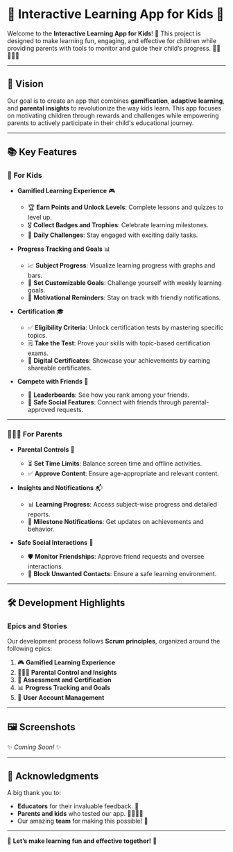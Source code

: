# 🌟 Interactive Learning App for Kids 🚀

Welcome to the **Interactive Learning App for Kids**! 🎉 This project is designed to make learning fun, engaging, and effective for children while providing parents with tools to monitor and guide their child’s progress. 🧗‍📚👨‍👩‍👦

---

## 🎯 **Vision**
Our goal is to create an app that combines **gamification**, **adaptive learning**, and **parental insights** to revolutionize the way kids learn. This app focuses on motivating children through rewards and challenges while empowering parents to actively participate in their child's educational journey.

---

## 📚 **Key Features**
### 🧩 **For Kids**
- **Gamified Learning Experience** 🎮
  - 🏆 **Earn Points and Unlock Levels**: Complete lessons and quizzes to level up.
  - 🎖️ **Collect Badges and Trophies**: Celebrate learning milestones.
  - 📅 **Daily Challenges**: Stay engaged with exciting daily tasks.

- **Progress Tracking and Goals** 📊
  - 📈 **Subject Progress**: Visualize learning progress with graphs and bars.
  - 🌟 **Set Customizable Goals**: Challenge yourself with weekly learning goals.
  - 🔔 **Motivational Reminders**: Stay on track with friendly notifications.

- **Certification** 🎓
  - ✅ **Eligibility Criteria**: Unlock certification tests by mastering specific topics.
  - 🗒 **Take the Test**: Prove your skills with topic-based certification exams.
  - 📜 **Digital Certificates**: Showcase your achievements by earning shareable certificates.

- **Compete with Friends** 🌟
  - 🏅 **Leaderboards**: See how you rank among your friends.
  - 👫 **Safe Social Features**: Connect with friends through parental-approved requests.

---

### 👨‍👩‍👦 **For Parents**
- **Parental Controls** 🔐
  - ⏳ **Set Time Limits**: Balance screen time and offline activities.
  - ✅ **Approve Content**: Ensure age-appropriate and relevant content.

- **Insights and Notifications** 📬
  - 📊 **Learning Progress**: Access subject-wise progress and detailed reports.
  - 🔔 **Milestone Notifications**: Get updates on achievements and behavior.

- **Safe Social Interactions** 🧡
  - 🛡️ **Monitor Friendships**: Approve friend requests and oversee interactions.
  - 🚫 **Block Unwanted Contacts**: Ensure a safe learning environment.

---

## 🛠️ **Development Highlights**
### Epics and Stories
Our development process follows **Scrum principles**, organized around the following epics:
1. 🎮 **Gamified Learning Experience**
2. 👨‍👩‍👦 **Parental Control and Insights**
3. 📜 **Assessment and Certification**
4. 📊 **Progress Tracking and Goals**
5. 🔑 **User Account Management**


---

## 🖼️ **Screenshots**
✨ *Coming Soon!* ✨

---

## 🤝 **Acknowledgments**
A big thank you to:
- **Educators** for their invaluable feedback. 🙌
- **Parents and kids** who tested our app. 👩‍🎓👨‍👧
- Our amazing **team** for making this possible! 💪

---


🎉 **Let’s make learning fun and effective together!** 🚀
